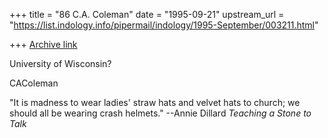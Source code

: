 +++
title = "86 C.A. Coleman"
date = "1995-09-21"
upstream_url = "https://list.indology.info/pipermail/indology/1995-September/003211.html"

+++
[Archive link](https://list.indology.info/pipermail/indology/1995-September/003211.html)

University of Wisconsin?

CAColeman

"It is madness to wear ladies' straw hats and velvet hats to
church; we should all be wearing crash helmets."
					--Annie Dillard 
					_Teaching a Stone to Talk_ 






